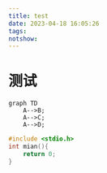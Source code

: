 ```yaml
---
title: test
date: 2023-04-18 16:05:26
tags: 
notshow:
---
```

# 测试
```mermaid
graph TD
    A-->B;
    A-->C;
    A-->D;
```
```c
#include <stdio.h>
int mian(){
    return 0;
}
```